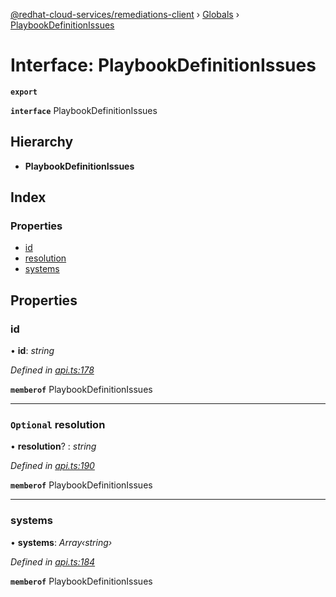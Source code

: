 [@redhat-cloud-services/remediations-client](../README.md) › [Globals](../globals.md) › [PlaybookDefinitionIssues](playbookdefinitionissues.md)

# Interface: PlaybookDefinitionIssues

**`export`** 

**`interface`** PlaybookDefinitionIssues

## Hierarchy

* **PlaybookDefinitionIssues**

## Index

### Properties

* [id](playbookdefinitionissues.md#id)
* [resolution](playbookdefinitionissues.md#optional-resolution)
* [systems](playbookdefinitionissues.md#systems)

## Properties

###  id

• **id**: *string*

*Defined in [api.ts:178](https://github.com/RedHatInsights/javascript-clients/blob/master/packages/remediations/api.ts#L178)*

**`memberof`** PlaybookDefinitionIssues

___

### `Optional` resolution

• **resolution**? : *string*

*Defined in [api.ts:190](https://github.com/RedHatInsights/javascript-clients/blob/master/packages/remediations/api.ts#L190)*

**`memberof`** PlaybookDefinitionIssues

___

###  systems

• **systems**: *Array‹string›*

*Defined in [api.ts:184](https://github.com/RedHatInsights/javascript-clients/blob/master/packages/remediations/api.ts#L184)*

**`memberof`** PlaybookDefinitionIssues
